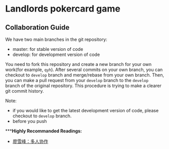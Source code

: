 # Landlords pokercard game
## Collaboration Guide
We have two main branches in the git repository:
- master: for stable version of code
- develop: for development version of code

You need to fork this repository and create a new branch for your own work(for example, `qyh`). After several commits on your own branch, you can checkout to `develop` branch and merge/rebase from your own branch. Then, you can make a pull request from your `develop` branch to the `develop` branch of the original repository. This procedure is trying to make a clearer git commit history.

Note: 
- if you would like to get the latest development version of code, please checkout to `develop` branch.
- before you push

*****Highly Recommanded Readings:**
- [廖雪峰：多人协作](https://www.liaoxuefeng.com/wiki/896043488029600/900375748016320)
